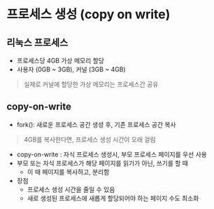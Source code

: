 # 프로세스 생성 (copy on write)
## 리눅스 프로세스
- 프로세스당 4GB 가상 메모리 할당
- 사용자 (0GB ~ 3GB), 커널 (3GB ~ 4GB)
> 실제로 커널에 할당한 가상 메모리는 프로세스간 공유

## copy-on-write
- fork(): 새로운 프로세스 공간 생성 후, 기존 프로세스 공간 복사
> 4GB를 복사한다면, 프로세스 생성 시간이 오래 걸림
- copy-on-write : 자식 프로세스 생성시, 부모 프로세스 페이지를 우선 사용
- 부모 또는 자식 프로세스가 해당 페이지를 읽기가 아닌, 쓰기를 할 때
    - 이 때 페이지를 복사하고, 분리함
- 장점
    - 프로세스 생성 시간을 줄일 수 있음
    - 새로 생성된 프로세스에 새롭게 할당되어야 하는 페이지 수도 최소화
